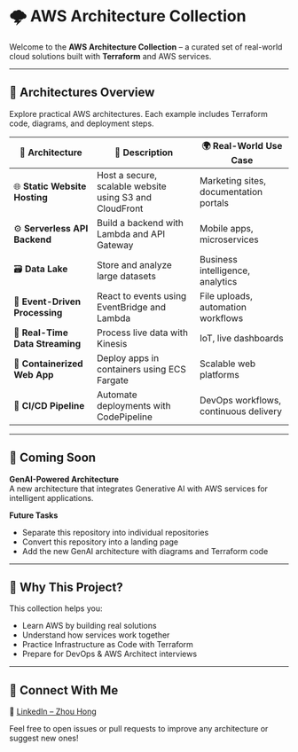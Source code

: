 # 🌩️ AWS Architecture Collection

Welcome to the **AWS Architecture Collection** – a curated set of real-world cloud solutions built with **Terraform** and AWS services.

---

## 🧭 Architectures Overview

Explore practical AWS architectures. Each example includes Terraform code, diagrams, and deployment steps.

| 🌟 Architecture | 📝 Description | 🌍 Real-World Use Case |
|----------------|----------------|------------------------|
| 🌐 **Static Website Hosting** | Host a secure, scalable website using S3 and CloudFront | Marketing sites, documentation portals |
| ⚙️ **Serverless API Backend** | Build a backend with Lambda and API Gateway | Mobile apps, microservices |
| 🗃️ **Data Lake** | Store and analyze large datasets | Business intelligence, analytics |
| 🔁 **Event-Driven Processing** | React to events using EventBridge and Lambda | File uploads, automation workflows |
| 📡 **Real-Time Data Streaming** | Process live data with Kinesis | IoT, live dashboards |
| 🐳 **Containerized Web App** | Deploy apps in containers using ECS Fargate | Scalable web platforms |
| 🚀 **CI/CD Pipeline** | Automate deployments with CodePipeline | DevOps workflows, continuous delivery |

---

## 🔮 Coming Soon

**GenAI-Powered Architecture**  
A new architecture that integrates Generative AI with AWS services for intelligent applications.

**Future Tasks**
- Separate this repository into individual repositories
- Convert this repository into a landing page
- Add the new GenAI architecture with diagrams and Terraform code

---

## 🧠 Why This Project?

This collection helps you:

- Learn AWS by building real solutions
- Understand how services work together
- Practice Infrastructure as Code with Terraform
- Prepare for DevOps & AWS Architect interviews

---

## 🔗 Connect With Me

💼 [LinkedIn – Zhou Hong](https://www.linkedin.com/in/hongzz/)

Feel free to open issues or pull requests to improve any architecture or suggest new ones!
